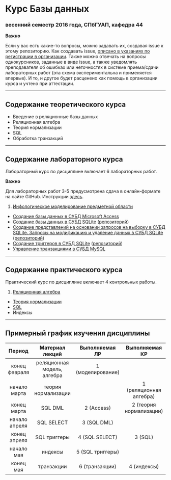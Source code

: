 # Курс Базы данных
### весенний семестр 2016 года, СПбГУАП, кафедра 44

__Важно__

Если у вас есть какие-то вопросы, можно задавать их, создавая issue к этому репозиторию. Как создавать issue, [описано в указаниях по регистрации в организации](https://github.com/db2016ss/students). Также можно отвечать на вопросы однокурсников, заданные в виде issue, а также уведомлять преподавателя об ошибках или неточностях в системе приема/сдачи лабораторных работ (эта схема экспериментальна и применяется впервые). И то, и другое будет расценено как помощь в организации курса и учтено при аттестации.

-----

## Содержание теоретического курса

* Введение в реляционные базы данных
* Реляционная алгебра
* Теория нормализации
* SQL
* Обработка транзакций

-----

## Содержание лабораторного курса

Лабораторный курс по дисциплине включает 6 лабораторных работ.

__Важно__

Для лабораторных работ 3-5 предусмотрена сдача в онлайн-формате на сайте GitHub. Инструкции [здесь](https://github.com/db2016ss/syllabus/blob/master/git.md).

1. [Инфологическое моделирование предметной области](https://github.com/db2016ss/syllabus/blob/master/labworks/labwork1.md)
* [Создание базы данных в СУБД Microsoft Access](https://github.com/db2016ss/syllabus/blob/master/labworks/labwork2.md)
* [Создание базы данных в СУБД SQLite](https://github.com/db2016ss/syllabus/blob/master/labworks/labwork3.md) ([репозиторий](https://github.com/db2016ss/labwork3))
* [Создание представлений на основании запросов на выборку в СУБД SQLite. Запросы на модификацию и удаление данных в СУБД SQLite](https://github.com/db2016ss/syllabus/blob/master/labworks/labwork4.md) ([репозиторий](https://github.com/db2016ss/labwork4))
* [Создание триггеров в СУБД SQLite](https://github.com/db2016ss/syllabus/blob/master/labworks/labwork5.md) ([репозиторий](https://github.com/db2016ss/labwork5))
* [Управление транзакциями в СУБД MySQL](https://github.com/db2016ss/syllabus/blob/master/labworks/labwork6.md)

-----

## Содержание практического курса

Практический курс по дисциплине включает 4 контрольных работы.

1. [Реляционная алгебра](https://github.com/db2016ss/syllabus/blob/master/tests/test1.md)
* [Теория нормализации](https://github.com/db2016ss/syllabus/blob/master/tests/test2.md)
* [SQL](https://github.com/db2016ss/syllabus/blob/master/tests/test3.md)
* Индексы

-----

## Примерный график изучения дисциплины

|     Период    |       Материал лекций       |   Выполняемая ЛР  |      Выполняемая КР     |
|:-------------:|:---------------------------:|:-----------------:|:-----------------------:|
| конец февраля | реляционная модель, алгебра | 1 (моделирование) |                         |
| начало марта  | теория нормализации         |                   | 1 (реляционная алгебра) |
| конец марта   | SQL DML                     | 2 (Access)        | 2 (теория нормализации) |
| начало апреля | SQL SELECT                  | 3 (SQL DML)       |                         |
| конец апреля  | SQL триггеры                | 4 (SQL SELECT)    | 3 (SQL)                 |
| начало мая    | индексы                     | 5 (SQL триггеры)  |                         |
| конец мая     | транзакции                  | 6 (транзакции)    | 4 (индексы)             |
